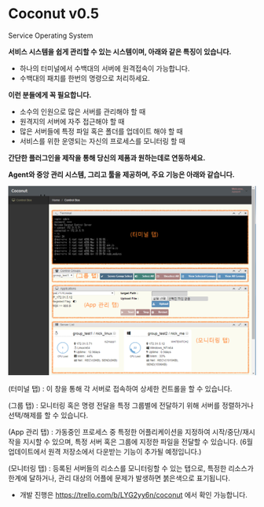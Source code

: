 # Coconut v0.5

Service Operating System

**서비스 시스템을 쉽게 관리할 수 있는 시스템이며, 아래와 같은 특징이 있습니다.**
 - 하나의 터미널에서 수백대의 서버에 원격접속이 가능합니다.
 - 수백대의 패치를 한번의 명령으로 처리하세요.

**이런 분들에게 꼭 필요합니다.**
 - 소수의 인원으로 많은 서버를 관리해야 할 때
 - 원격지의 서버에 자주 접근해야 할 때
 - 많은 서버들에 특정 파일 혹은 폴더를 업데이트 해야 할 때
 - 서비스를 위한 운영되는 자신의 프로세스를 모니터링 할 때

**간단한 플러그인을 제작을 통해 당신의 제품과 원하는데로 연동하세요.**

**Agent와 중앙 관리 시스템, 그리고 툴을 제공하며, 주요 기능은 아래와 같습니다.**

![툴 화면 구성](Document/Manual/resource/coconut.png)

(터미널 탭) : 이 창을 통해 각 서버로 접속하여 상세한 컨트롤을 할 수 있습니다.

(그룹 탭) : 모니터링 혹은 명령 전달을 특정 그룹별에 전달하기 위해 서버를 정렬하거나 선택/해제를 할 수 있습니다.

(App 관리 탭) : 가동중인 프로세스 중 특정한 어플리케이션을 지정하여 시작/중단/재시작을 지시할 수 있으며, 
특정 서버 혹은 그룹에 지정한 파일을 전달할 수 있습니다. (6월 업데이트에서 원격 저장소에서 다운받는 기능이 추가될 예정입니다.)

(모니터링 탭) : 등록된 서버들의 리소스를 모니터링할 수 있는 탭으로, 특정한 리소스가 한계에 달하거나, 관리 대상의 어플에 문제가 발생하면 붉은색으로 표기됩니다.


* 개발 진행은 https://trello.com/b/LYG2yy6n/coconut 에서 확인 가능합니다.
